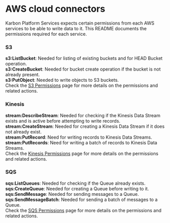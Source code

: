# AWS cloud connectors

Karbon Platform Services expects certain permissions from each AWS services to be able to write data to it. This README documents the permissions required for each service.

### S3
**s3:ListBucket**: Needed for listing of existing buckets and for HEAD Bucket operation.   
**s3:CreateBucket**: Needed for bucket create operation if the bucket is not already present.   
**s3:PutObject**: Needed to write objects to S3 buckets.   
Check the [S3 Permissions](https://docs.aws.amazon.com/AmazonS3/latest/dev/using-with-s3-actions.htm) page for more details on the permissions and related actions.

### Kinesis
**stream:DescribeStream**: Needed for checking if the Kinesis Data Stream exists and is active before attempting to write records.   
**stream:CreateStream**: Needed for creating a Kinesis Data Stream if it does not already exist.   
**stream:PutRecord**: Need for writing records to Kinesis Data Streams.   
**stream:PutRecords**: Need for writing a batch of records to Kinesis Data Streams.   
Check the [Kinesis Permissions](https://docs.aws.amazon.com/IAM/latest/UserGuide/list_amazonkinesis.html) page for more details on the permissions and related actions.

### SQS
**sqs:ListQueues**: Needed for checking if the Queue already exists.   
**sqs:CreateQueue**: Needed for creating a Queue before writing to it.   
**sqs:SendMessage**: Needed for sending messages to a Queue.   
**sqs:SendMessageBatch**: Needed for sending a batch of messages to a Queue.   
Check the [SQS Permissions](https://docs.aws.amazon.com/AWSSimpleQueueService/latest/SQSDeveloperGuide/sqs-api-permissions-reference.html) page for more details on the permissions and related actions.
